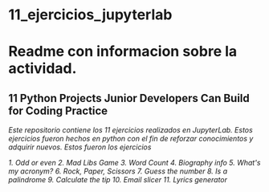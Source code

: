 # 11_ejercicios_jupyterlab

# **Readme con informacion sobre la actividad.**

## 11 Python Projects Junior Developers Can Build for Coding Practice

*Este repositorio contiene los 11 ejercicios realizados en JupyterLab. Estos ejercicios fueron hechos en python con el fin de reforzar conocimientos y adquirir nuevos.*
*Estos fueron los ejercicios*

*1. Odd or even
2. Mad Libs Game
3. Word Count
4. Biography info
5. What's my acronym?
6. Rock, Paper, Scissors
7. Guess the number
8. Is a palindrome
9. Calculate the tip
10. Email slicer
11. Lyrics generator*
